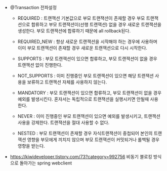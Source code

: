 + @Transaction 전파설정

  + REQUIRED : 트랜잭션 기본값으로 부모 트랜잭션이 존재할 경우 부모 트랜잭션으로 합류하고 부모 트랜잭션이(선행 트랜잭션)
없을 경우 새로운 트랜잭션을 생성한다. 부모 트랜잭션에 합류하기 때문에 all rollback된다. 

  + REQUIRED_NEW : 항상 새로운 트랜잭션을 시작해야 하는 경우에 사용하며 이미 부모 트랜잭션이 존재할 경우
새로운 트랜잭션으로 다시 시작한다.

  + SUPPORTS : 부모 트랜잭션이 있으면 합류하고, 부모 트랜잭션이 없을 경우 트랜잭션 없이 진행한다. 

  + NOT_SUPPORTS : 이미 진행중인 부모 트랜잭션이 있으면 해당 트랜잭션 사용을 보류하고 트랜잭션 자체를 사용하지 않는다.

  + MANDATORY : 부모 트랜잭션이 있으면 합류하고, 부모 트랜잭션이 없을 경우 예외를 발생시킨다. 혼자서는 독립적으로 트랜잭션을
실행시키면 안될때 사용한다.

  + NEVER : 이미 진행중인 부모 트랜잭션이 있으면 예외를 발생시키고, 트랜잭션 사용을 강제한다. 트랜잭션을 절대 사용할 수 없다.

  + NESTED :  부모 트랜잭션이 존재할 경우 자식트랜잭션이 중첩되어 본인의 트랜잭션 영향을 부모에게 끼치지 않으며 부모 트랜잭션이
커밋되거나 롤백될 경우 영향을 받는다. 

+ https://kiwideveloper.tistory.com/73?category=992756 비동기 블로킹 방식으로 돌아가는 spring webclient 
